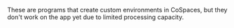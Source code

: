 These are programs that create custom environments in CoSpaces, but they don't work on the app yet due to limited processing capacity.
